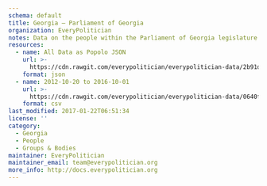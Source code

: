 ```yaml
---
schema: default
title: Georgia — Parliament of Georgia
organization: EveryPolitician
notes: Data on the people within the Parliament of Georgia legislature of Georgia.
resources:
  - name: All Data as Popolo JSON
    url: >-
      https://cdn.rawgit.com/everypolitician/everypolitician-data/2b91d3dc0e419e0013c7ef5e9c1b3a073fb5e7b1/data/Georgia/Parliament/ep-popolo-v1.0.json
    format: json
  - name: 2012-10-20 to 2016-10-01
    url: >-
      https://cdn.rawgit.com/everypolitician/everypolitician-data/0640facb22f61f56e76789b3a7c809f443df15de/data/Georgia/Parliament/term-8.csv
    format: csv
last_modified: 2017-01-22T06:51:34
license: ''
category:
  - Georgia
  - People
  - Groups & Bodies
maintainer: EveryPolitician
maintainer_email: team@everypolitician.org
more_info: http://docs.everypolitician.org
---
```

